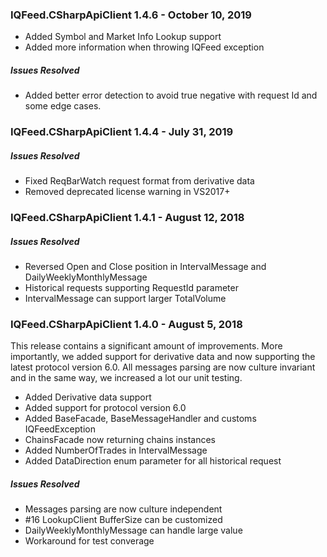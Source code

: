### IQFeed.CSharpApiClient 1.4.6 - October 10, 2019
* Added Symbol and Market Info Lookup support
* Added more information when throwing IQFeed exception

##### Issues Resolved
 * Added better error detection to avoid true negative with request Id and some edge cases.

### IQFeed.CSharpApiClient 1.4.4 - July 31, 2019
##### Issues Resolved
 * Fixed ReqBarWatch request format from derivative data
 * Removed deprecated license warning in VS2017+

### IQFeed.CSharpApiClient 1.4.1 - August 12, 2018
##### Issues Resolved
 * Reversed Open and Close position in IntervalMessage and DailyWeeklyMonthlyMessage
 * Historical requests supporting RequestId parameter
 * IntervalMessage can support larger TotalVolume

### IQFeed.CSharpApiClient 1.4.0 - August 5, 2018
This release contains a significant amount of improvements. More importantly, we added support
for derivative data and now supporting the latest protocol version 6.0. All messages parsing are
 now culture invariant and in the same way, we increased a lot our unit testing.

* Added Derivative data support
* Added support for protocol version 6.0
* Added BaseFacade, BaseMessageHandler and customs IQFeedException
* ChainsFacade now returning chains instances
* Added NumberOfTrades in IntervalMessage
* Added DataDirection enum parameter for all historical request


##### Issues Resolved
 * Messages parsing are now culture independent
 * #16 LookupClient BufferSize can be customized
 * DailyWeeklyMonthlyMessage can handle large value
 * Workaround for test converage